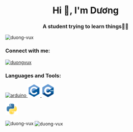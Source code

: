 <h1 align="center">Hi 👋, I'm Dương</h1>

<h3 align="center">A student trying to learn things🤷‍♂️</h3>

<p align="left"> 
  <img src="https://komarev.com/ghpvc/?username=duong-vux&label=Profile%20views&color=0e75b6&style=flat" alt="duong-vux" /> </p>

<h3 align="left">Connect with me:</h3>

<p align="left">
  <a href="https://linkedin.com/in/duongvux" target="blank">
    <img align="center" src="https://raw.githubusercontent.com/rahuldkjain/github-profile-readme-generator/master/src/images/icons/Social/linked-in-alt.svg" alt="duongvux" height="30" width="40" />
  </a>

</p>


<h3 align="left">Languages and Tools:</h3>
<p align="left">
  
  <a href="https://www.arduino.cc/" target="_blank" rel="noreferrer"> 
    <img src="https://cdn.worldvectorlogo.com/logos/arduino-1.svg" alt="arduino" width="40" height="40"/> 
  </a>
  
  <a href="https://www.cprogramming.com/" target="_blank" rel="noreferrer"> 
    <img src="https://raw.githubusercontent.com/devicons/devicon/master/icons/c/c-original.svg" alt="c" width="40" height="40"/> 
  </a> 
  
  <a href="https://www.w3schools.com/cpp/" target="_blank" rel="noreferrer"> 
    <img src="https://raw.githubusercontent.com/devicons/devicon/master/icons/cplusplus/cplusplus-original.svg" alt="cplusplus" width="40" height="40"/> 
  </a> 
  

  
  <a href="https://www.python.org" target="_blank" rel="noreferrer"> <img src="https://raw.githubusercontent.com/devicons/devicon/master/icons/python/python-original.svg" alt="python" width="40" height="40"/> 
  </a> 
</p>

<p><img align="left" src="https://github-readme-stats.vercel.app/api/top-langs?username=duong-vux&show_icons=true&locale=en&layout=compact" alt="duong-vux" /></p>

<p>&nbsp;<img align="center" src="https://github-readme-stats.vercel.app/api?username=duong-vux&show_icons=true&locale=en" alt="duong-vux" /></p>
